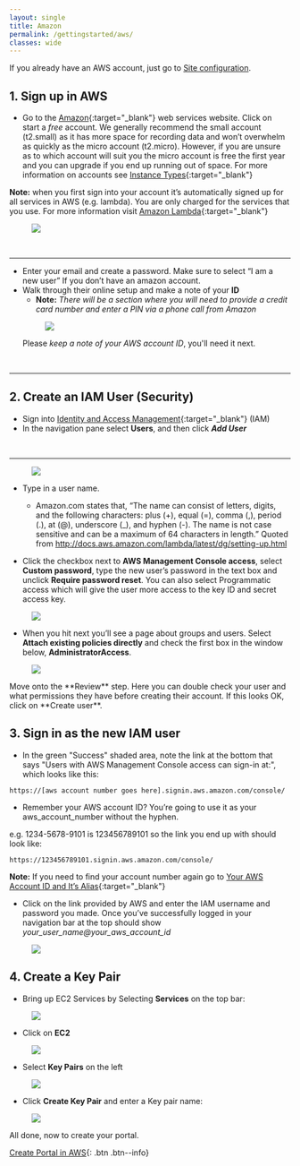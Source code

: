 ```yaml
---
layout: single
title: Amazon
permalink: /gettingstarted/aws/
classes: wide
---
```


If you already have an AWS account, just go to [Site configuration]({{site.baseurl}}/admin/config).


## 1. Sign up in AWS
* Go to the [Amazon](https://aws.amazon.com/s/dm/optimization/server-side-test/free-tier/free_np/){:target="_blank"} web services website. Click on start a <em>free</em> account. We generally recommend the small account (t2.small) as it has more space for recording data and won’t overwhelm as quickly as the micro account (t2.micro). However, if you are unsure as to which account will suit you the micro account is free the first year and you can upgrade if you end up running out of space. For more information on accounts see [Instance Types](https://aws.amazon.com/ec2/instance-types/){:target="_blank"}

**Note:** when you first sign into your account it’s automatically signed up for all services in AWS (e.g. lambda). You are only charged for the services that you use. For more information visit [Amazon Lambda](https://aws.amazon.com/lambda/){:target="_blank"}

<figure>
    <a href = "{{site.baseurl}}/assets/images/AWS_START.png"><img class="img-responsive" src="{{site.baseurl}}/assets/images/AWS_START.png"></a>
</figure>

<br>
<hr>

* Enter your email and create a password. Make sure to select “I am a new user” If you don’t have an amazon account.
* Walk through their online setup and make a note of your **ID**
  - **Note:** <em>There will be a section where you will need to provide a credit card number and enter a PIN via a phone call from Amazon</em>
  <figure>
    <a href = "{{ site.baseurl }}/assets/images/AWS_Step1.png"><img class="img-responsive" src="{{ site.baseurl }}/assets/images/AWS_Step1.png"></a>
  </figure>
  Please <em>keep a note of your AWS account ID</em>, you'll need it next.

<br>
<hr>
  
## 2. Create an IAM User (Security)
* Sign into [Identity and Access Management](https://console.aws.amazon.com/iam/){:target="_blank"} (IAM) 
* In the navigation pane select **Users**, and then click <em>**Add User**</em>
<br>
<hr>
<figure>
    <a href = "{{ site.baseurl }}/assets/images/AWS_Step2.png"><img class="img-responsive" src="{{ site.baseurl }}/assets/images/AWS_Step2.png"></a>
</figure>

* Type in a user name.
  - Amazon.com states that, “The name can consist of letters, digits, and the following characters: plus (+), equal (=), comma (,), period (.), at (@), underscore (_), and hyphen (-). The name is not case sensitive and can be a maximum of 64 characters in length.” 
Quoted from http://docs.aws.amazon.com/lambda/latest/dg/setting-up.html

* Click the checkbox next to **AWS Management Console access**, select **Custom password**, type the new user’s password in the text box and unclick **Require password reset**. You can also select Programmatic access which will give the user more access to the key ID and secret access key.
<figure>
    <a href ="{{ site.baseurl }}/assets/images/AWS_Step3.png"> <img class="img-responsive" src="{{ site.baseurl }}/assets/images/AWS_Step3.png"></a>
</figure>

* When you hit next you’ll see a page about groups and users. Select **Attach existing policies directly** and check the first box in the window below, **AdministratorAccess**.
<figure>
    <a href = "{{ site.baseurl }}/assets/images/AWS_Step3.5.png"><img class="img-responsive" src="{{ site.baseurl }}/assets/images/AWS_Step3.5.png"></a>
</figure>
Move onto the **Review** step. Here you can double check your user and what permissions they have before creating their account. If this looks OK, click on **Create user**.


## 3. Sign in as the new IAM user

* In the green "Success" shaded area, note the link at the bottom that says "Users with AWS Management Console access can sign-in at:", which looks like this:
````
https://[aws account number goes here].signin.aws.amazon.com/console/
````
 - Remember your AWS account ID? You’re going to use it as your aws_account_number without the hyphen. 
 
 e.g. 1234-5678-9101 is 123456789101 so the link you end up with should look like: 
 `````
 https://123456789101.signin.aws.amazon.com/console/
`````
**Note:** If you need to find your account number again go to [Your AWS Account ID and It’s Alias](http://docs.aws.amazon.com/IAM/latest/UserGuide/console_account-alias.html){:target="_blank"}

* Click on the link provided by AWS and enter the IAM username and password you made. Once you’ve successfully logged in your navigation bar at the top should show <em> your_user_name@your_aws_account_id </em>
<figure>
    <a href ="{{ site.baseurl }}/assets/images/AWS_Step4.png"> <img class="img-responsive" src="{{ site.baseurl }}/assets/images/AWS_Step4.png"></a>
</figure>

## 4. Create a Key Pair

* Bring up EC2 Services by Selecting **Services** on the top bar:
<figure>
    <a href = "{{ site.baseurl }}/assets/images/AWS_Step4.5.png"><img class="img-responsive" src="{{ site.baseurl }}/assets/images/AWS_Step4.5.png" ></a>
</figure>

* Click on **EC2**
<figure>
    <a href = "{{ site.baseurl }}/assets/images/AWS_Step5.png"><img class="img-responsive" src="{{ site.baseurl }}/assets/images/AWS_Step5.png"></a>
</figure> 

* Select **Key Pairs** on the left
<figure>
    <a href = "{{ site.baseurl }}/assets/images/AWS_Step6.png"><img class="img-responsive" src="{{ site.baseurl }}/assets/images/AWS_Step6.png"></a>
</figure>

* Click **Create Key Pair** and enter a Key pair name:
<figure>
    <a href = "{{ site.baseurl }}/assets/images/AWS_Step7.png"><img class="img-responsive" src="{{ site.baseurl }}/assets/images/AWS_Step7.png"></a>
</figure>

All done, now to create your portal.


[Create Portal in AWS]({{site.baseurl}}/gettingstarted/create){: .btn .btn--info}
